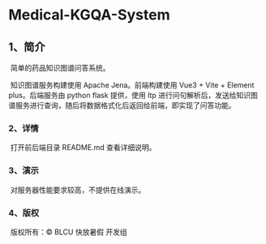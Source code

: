 # Medical-KGQA-System
## 1、简介

​	简单的药品知识图谱问答系统。

​	知识图谱服务构建使用 Apache Jena。前端构建使用 Vue3 + Vite + Element plus。后端服务由 python flask 提供，使用 ltp 进行问句解析后，发送给知识图谱服务进行查询，随后将数据格式化后返回给前端，即实现了问答功能。



### 2、详情

​	打开前后端目录 README.md 查看详细说明。



### 3、演示

​	对服务器性能要求较高，不提供在线演示。



### 4、版权
​	版权所有：&copy; BLCU 快放暑假 开发组
